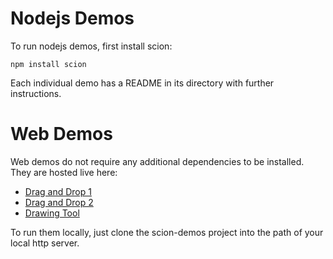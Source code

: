 Nodejs Demos
============

To run nodejs demos, first install scion:

    npm install scion

Each individual demo has a README in its directory with further instructions.

Web Demos
=========

Web demos do not require any additional dependencies to be installed. They are hosted live here:

- [Drag and Drop 1](http://jbeard4.github.com/SCION/demos/drag-and-drop/drag-and-drop.html)
- [Drag and Drop 2](http://jbeard4.github.com/SCION/demos/drag-and-drop/drag-and-drop2.html)
- [Drawing Tool](http://jbeard4.github.com/SCION/demos/drawing-tool/drawing-tool.html)

To run them locally, just clone the scion-demos project into the path of your local http server.

